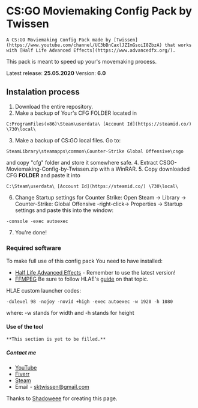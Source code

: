 # CS:GO Moviemaking Config Pack by Twissen
    A CS:GO Moviemaking Config Pack made by [Twissen](https://www.youtube.com/channel/UC3bBnCaxlJZImGsoiI8ZbzA) that works with [Half Life Advanced Effects](https://www.advancedfx.org/).
This pack is meant to speed up your's movemaking process.
 
Latest release: **25.05.2020**
Version: **6.0**
 
## Instalation process
1. Download the entire repository.
2. Make a backup of Your's CFG FOLDER located in
```
C:ProgramFiles(x86)\Steam\userdata\ [Account Id](https://steamid.co/) \730\local\
```
3. Make a backup of CS:GO local files. Go to:
```
SteamLibrary\steamapps\common\Counter-Strike Global Offensive\csgo
```
and copy "cfg" folder and store it somewhere safe.
4. Extract CSGO-Moviemaking-Config-by-Twissen.zip with a WinRAR.
5. Copy downloaded CFG **FOLDER** and paste it into
```
C:\Steam\userdata\ [Account Id](https://steamid.co/) \730\local\
```
6. Change Startup settings for Counter Strike:
 Open Steam -> Library -> Counter-Strike: Global Offensive -right-click-> Properties -> Startup settings
 and paste this into the window:
```
-console -exec autoexec
```
7. You're done!
 
### Required software
To make full use of this config pack You need to have installed:
* [Half Life Advanced Effects](http://advancedfx.org/) - Remember to use the latest version!
* [FFMPEG](https://ffmpeg.zeranoe.com/builds/)
    Be sure to follow HLAE's [guide](https://github.com/advancedfx/advancedfx/wiki/How-to-use-FFMPEG-HLAE-to-record-with-ready-to-use-config-preseted) on that topic.
 
HLAE custom launcher codes:
```
-dxlevel 98 -nojoy -novid +high -exec autoexec -w 1920 -h 1080
```
where:
 -w stands for width
and
 -h stands for height
#### Use of the tool
    **This section is yet to be filled.**
 
##### Contact me
* [YouTube](www.youtube.com/TwissenPB)
* [Fiverr](www.fiverr.com/twissen)
* [Steam](https://steamcommunity.com/id/twissen/)
* Email - sktwissen@gmail.com
 
 
 
Thanks to [Shadoweee](https://youtube.com/c/Shadoweee) for creating this page.
